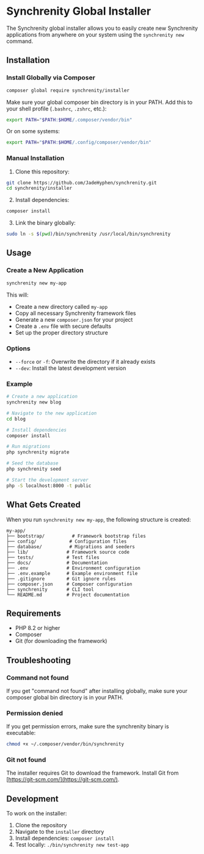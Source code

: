 # Synchrenity Global Installer

The Synchrenity global installer allows you to easily create new Synchrenity applications from anywhere on your system using the `synchrenity new` command.

## Installation

### Install Globally via Composer

```bash
composer global require synchrenity/installer
```

Make sure your global composer bin directory is in your PATH. Add this to your shell profile (`.bashrc`, `.zshrc`, etc.):

```bash
export PATH="$PATH:$HOME/.composer/vendor/bin"
```

Or on some systems:

```bash
export PATH="$PATH:$HOME/.config/composer/vendor/bin"
```

### Manual Installation

1. Clone this repository:
```bash
git clone https://github.com/JadeHyphen/synchrenity.git
cd synchrenity/installer
```

2. Install dependencies:
```bash
composer install
```

3. Link the binary globally:
```bash
sudo ln -s $(pwd)/bin/synchrenity /usr/local/bin/synchrenity
```

## Usage

### Create a New Application

```bash
synchrenity new my-app
```

This will:
- Create a new directory called `my-app`
- Copy all necessary Synchrenity framework files
- Generate a new `composer.json` for your project
- Create a `.env` file with secure defaults
- Set up the proper directory structure

### Options

- `--force` or `-f`: Overwrite the directory if it already exists
- `--dev`: Install the latest development version

### Example

```bash
# Create a new application
synchrenity new blog

# Navigate to the new application
cd blog

# Install dependencies
composer install

# Run migrations
php synchrenity migrate

# Seed the database
php synchrenity seed

# Start the development server
php -S localhost:8000 -t public
```

## What Gets Created

When you run `synchrenity new my-app`, the following structure is created:

```
my-app/
├── bootstrap/          # Framework bootstrap files
├── config/            # Configuration files
├── database/          # Migrations and seeders
├── lib/              # Framework source code
├── tests/            # Test files
├── docs/             # Documentation
├── .env              # Environment configuration
├── .env.example      # Example environment file
├── .gitignore        # Git ignore rules
├── composer.json     # Composer configuration
├── synchrenity       # CLI tool
└── README.md         # Project documentation
```

## Requirements

- PHP 8.2 or higher
- Composer
- Git (for downloading the framework)

## Troubleshooting

### Command not found

If you get "command not found" after installing globally, make sure your composer global bin directory is in your PATH.

### Permission denied

If you get permission errors, make sure the synchrenity binary is executable:

```bash
chmod +x ~/.composer/vendor/bin/synchrenity
```

### Git not found

The installer requires Git to download the framework. Install Git from [https://git-scm.com/](https://git-scm.com/).

## Development

To work on the installer:

1. Clone the repository
2. Navigate to the `installer` directory
3. Install dependencies: `composer install`
4. Test locally: `./bin/synchrenity new test-app`